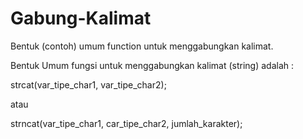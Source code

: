 # Gabung-Kalimat
Bentuk (contoh) umum function untuk menggabungkan kalimat.

Bentuk Umum fungsi untuk menggabungkan kalimat (string) adalah :

strcat(var_tipe_char1, var_tipe_char2);

atau 

strncat(var_tipe_char1, car_tipe_char2, jumlah_karakter);
